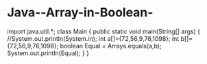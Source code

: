# Java--Array-in-Boolean-
import java.util.*;
class Main {
    public static void main(String[] args) {
        //System.out.println(System.in);
        int a[]={72,56,9,76,1098};
        int b[]={72,56,9,76,1098};
        boolean Equal = Arrays.equals(a,b);
        System.out.println(Equal);
    }
}
